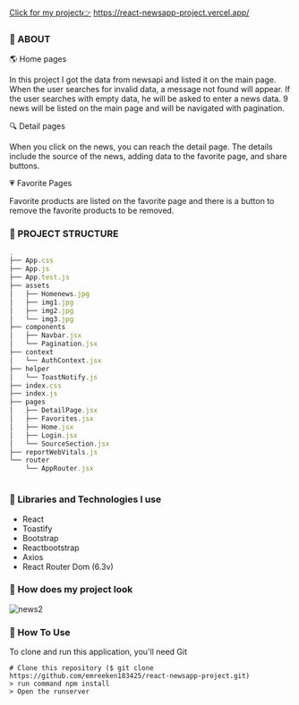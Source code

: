 [Click for my project👉](https://reactnews-xi.vercel.app/)
[]()https://react-newsapp-project.vercel.app/

### 🚩 ABOUT

🌎 Home pages

In this project I got the data from newsapi and listed it on the main page. 
When the user searches for invalid data, a message not found will appear.
If the user searches with empty data, he will be asked to enter a news data.
9 news will be listed on the main page and will be navigated with pagination.

🔍 Detail pages

When you click on the news, you can reach the detail page. 
The details include the source of the news, adding data to the favorite page, and share buttons.

💗 Favorite Pages

Favorite products are listed on the favorite page and there is a button to remove the favorite products to be removed.

### 🚩 PROJECT STRUCTURE

```js
.
├── App.css
├── App.js
├── App.test.js
├── assets
│   ├── Homenews.jpg
│   ├── img1.jpg
│   ├── img2.jpg
│   └── img3.jpg
├── components
│   ├── Navbar.jsx
│   └── Pagination.jsx
├── context
│   └── AuthContext.jsx
├── helper
│   └── ToastNotify.js
├── index.css
├── index.js
├── pages
│   ├── DetailPage.jsx
│   ├── Favorites.jsx
│   ├── Home.jsx
│   ├── Login.jsx
│   └── SourceSection.jsx
├── reportWebVitals.js
└── router
    └── AppRouter.jsx



```



### 🚩 Libraries and Technologies I use

- React
- Toastify
- Bootstrap
- Reactbootstrap
- Axios
- React Router Dom (6.3v)


### 🚩 How does my project look
[]()![news2](https://user-images.githubusercontent.com/99876715/198898073-4ef32136-daff-4e85-b63a-1fa64409687f.gif)


### 🚩 How To Use

To clone and run this application, you'll need Git
```
# Clone this repository ($ git clone  https://github.com/emreeken183425/react-newsapp-project.git)
> run command npm install
> Open the runserver
```
